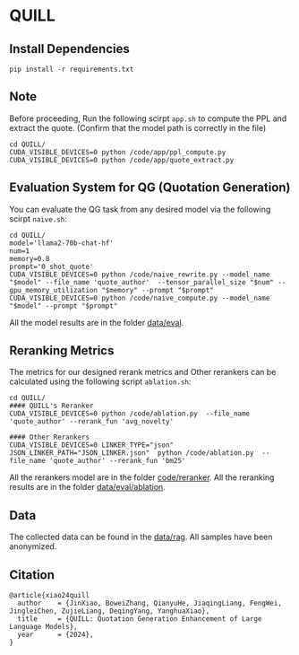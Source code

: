 # QUILL


## Install Dependencies

```
pip install -r requirements.txt
```

## Note

Before proceeding, Run the following scirpt `app.sh` to compute the PPL and extract the quote.  (Confirm that the model path is correctly in the file)

```
cd QUILL/
CUDA_VISIBLE_DEVICES=0 python /code/app/ppl_compute.py
CUDA_VISIBLE_DEVICES=0 python /code/app/quote_extract.py
```

## Evaluation System for QG (Quotation Generation)

You can evaluate the QG task from any desired model via the following scirpt `naive.sh`:

```
cd QUILL/
model='llama2-70b-chat-hf'
num=1
memory=0.8
prompt='0_shot_quote'
CUDA_VISIBLE_DEVICES=0 python /code/naive_rewrite.py --model_name "$model" --file_name 'quote_author'  --tensor_parallel_size "$num" --gpu_memory_utilization "$memory" --prompt "$prompt"
CUDA_VISIBLE_DEVICES=0 python /code/naive_compute.py --model_name "$model" --prompt "$prompt"
```

All the model results are in the folder [data/eval](data/eval).

## Reranking Metrics

The metrics for our designed rerank metrics and Other rerankers can be calculated using the following script  `ablation.sh`:

```
cd QUILL/
#### QUILL's Reranker
CUDA_VISIBLE_DEVICES=0 python /code/ablation.py  --file_name 'quote_author' --rerank_fun 'avg_novelty'

#### Other Rerankers
CUDA_VISIBLE_DEVICES=0 LINKER_TYPE="json" JSON_LINKER_PATH="JSON_LINKER.json"  python /code/ablation.py  --file_name 'quote_author' --rerank_fun 'bm25'
```

All the rerankers model are in the folder [code/reranker](code/reranker).
All the reranking results are in the folder [data/eval/ablation](data/eval/ablation).

## Data

The collected data can be found in the [data/rag](data/rag). All samples have been anonymized.

## Citation
```
@article{xiao24quill
  author    = {JinXiao, BoweiZhang, QianyuHe, JiaqingLiang, FengWei, JingleiChen, ZujieLiang, DeqingYang, YanghuaXiao},
  title     = {QUILL: Quotation Generation Enhancement of Large Language Models},
  year      = {2024},
}
```
